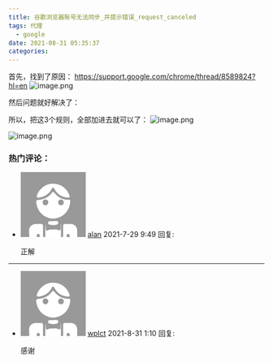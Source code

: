 ```yaml
---
title: 谷歌浏览器账号无法同步_并提示错误_request_canceled
tags: 代理
  - google
date: 2021-08-31 05:35:37
categories:
---
```


首先，找到了原因：
https://support.google.com/chrome/thread/8589824?hl=en
![image.png](/images/谷歌浏览器账号无法同步_并提示错误_request_canceled/bVbDFqa.png)

然后问题就好解决了：

所以，把这3个规则，全部加进去就可以了：
![image.png](/images/谷歌浏览器账号无法同步_并提示错误_request_canceled/bVbDFqd.png)

![image.png](/images/谷歌浏览器账号无法同步_并提示错误_request_canceled/bVbDFqe.png)


### 热门评论：

- ![alan](谷歌浏览器账号无法同步_并提示错误_request_canceled/3179314346-5f61e47221e07.png#avatarimg) [alan](https://segmentfault.com/u/alan_5e5ece80b4dd8) 2021-7-29 9:49 回复:
  <p>正解</p>


----
- ![wplct](谷歌浏览器账号无法同步_并提示错误_request_canceled/3179314346-5f61e47221e07.png#avatarimg) [wplct](https://segmentfault.com/u/wplct) 2021-8-31 1:10 回复:
  <p>感谢</p>

